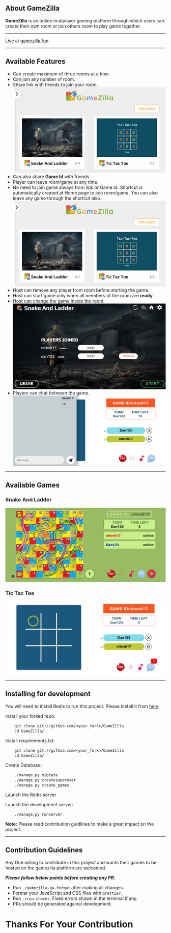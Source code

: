 ## About GameZilla

**GameZilla** is an online mutiplayer gaming platform through which users can
create their own room or join others room to play game together.

---

Live at [gamezilla.fun](https://gamezilla.fun)

---

## Available Features

- Can create maximum of three rooms at a time
- Can join any number of room.
- Share link with friends to join your room. ![](GitHub/invite.gif)
- Can also share **Game Id** with friends.
- Player can leave room/game at any time.
- No need to join game always from link or Game Id. Shortcut is automatically
  created at Home page to join room/game. You can also leave any game through
  the shortcut also. ![](GitHub/shortcut.gif)
- Host can remove any player from room before starting the game.
- Host can start game only when all members of the room are **ready**.
- Host can change the game inside the room. ![](GitHub/change.gif)
- Players can chat between the game. ![](GitHub/chat.jpeg)

---

## Available Games

### Snake And Ladder

![](GitHub/snl.jpeg)

### Tic Tac Toe

![](GitHub/tac.jpeg)

---

## Installing for development

You will need to install Redis to run this project. Please install it from
[here](https://redis.io/download)

Install your forked repo:

```shell
    git clone git://github.com/<your_fork>/GameZilla
    cd GameZilla/
```

Install requirements.txt:

```shell
    git clone git://github.com/<your_fork>/GameZilla
    cd GameZilla/
```

Create Database:

```shell
    ./manage.py migrate
    ./manage.py createsuperuser
    ./manage.py create_games
```

Launch the Redis server

Launch the development server:

```shell
    ./manage.py runserver
```

**Note:** Please read contribution guidlines to make a great impact on the
project.

---

## Contribution Guidelines

Any One willing to contribute in this project and wants their games to be hosted
on the gamezilla platform are welcomed.

**_Please follow below points before creating any PR._**

- Run `./gamezilla-qa-format` after making all changes.
- Format your JavaScript and CSS files with `prettier`.
- Run `./run-checks`. Fixed errors shown in the terminal if any.
- PRs should be generated against development.

# Thanks For Your Contribution
